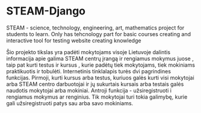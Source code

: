 # STEAM-Django
STEAM - science, technology, engineering, art, mathematics project for students to learn.  Only has tehcnology part for basic courses creating and interactive tool for testing website creating knowledge 


Šio projekto tikslas yra padėti mokytojams visoje Lietuvoje dalintis informacija apie galima STEAM centrų įrangą ir rengiamus mokymus juose , taip pat kurti testus ir kursus , kurie padėtų tiek mokytojams, tiek mokiniams praktikuotis ir tobulėti. Internetinis tinklalapis turės dvi pagrindines funkcijas. Pirmoji, kurti kursus arba testus, kuriuos galės kurti visi mokytojai arba STEAM centro darbuotojai ir jų sukurtais kursais arba testais galės naudotis mokytojai arba mokiniai. Antroji funkcija - užsiregistruoti i rengiamus mokymus ar renginius. Tik mokytojai turi tokia galimybę, kurie gali užsiregistruoti patys sau arba savo mokiniams. 

